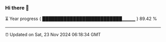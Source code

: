 ### Hi there 👋

⏳ Year progress { ██████████████████████████▁▁▁▁ } 89.42 %

---

⏰ Updated on Sat, 23 Nov 2024 06:18:34 GMT
